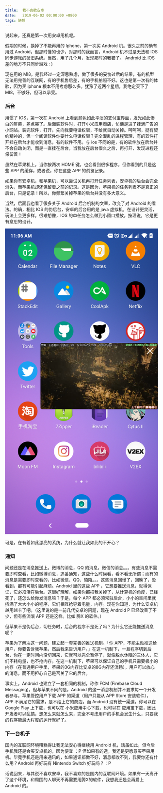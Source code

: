 ```yaml
---
title:  我不喜歡安卓
date:   2019-06-02 00:00:00 +0800
tags: 随想
---
```


说起来，还真是第一次用安卓用机呢。

假期的时候，换掉了不能再用的 Iphone，第一次买 Android 机。很久之前的确有用过 Android，但那时懂的也少，对那时的我而言，Android 机不过是无法和 IOS 同步游戏的破旧系统。当然，用了几个月，发现那时的我错了。 Android 比 IOS 差的地方不只同步游戏 : )

现在用的 MI8，是我经过一定深思熟虑，做了很多的妥协过后的结果，有的机型无法用完善的互联网，有的手机售后差，有的手机拍照不好。这也是第一次有的体验，因为买 iphone 根本不用考虑那么多。犹豫了近两个星期，我绝定买下了 MI8，不够好，但可以承受。

### 后台
用惯了 IOS，第一次在 Android 上看到颜色如此平淡的支付宝界面，发光如此惨白的屏幕，差点哭了。后面装软件时，打开小米应用商店，仿佛是进了挂满广告的小网站。装完软件，打开，先向我要电话权限，不给就自动关掉。呵呵呵，挺有契约精神的，但一个阅读软件你要什么电话权限？完全混乱的进程管理，有的软件打开挂在后台才能收到消息，有的软件不用。与 ios 不同的是，有的软件放在后台并不会自动关闭，而是一直挂在后台，当我放在后台很久之后，再打开，发现进程还保留着！

虽然在苹果机上，当你按两次 HOME 键，也会看到很多程序，但你看到的只是这些 APP 的缓存，或者说，你在这些 APP 的浏览记录。

如果你有安卓机，和苹果机，可以尝试关机再打开任务列表，安卓机的后台会完全消失，而苹果机却还保留着之前的记录。这是因为，苹果机的任务列表不是真正的后台，只是记录！所以，你频繁关掉苹果的后台并没有多大意义。

当然，后面我也看了很多关于 Android 后台机制的文章，改变了对 Android 的看法。的确，相比 IOS 的伪后台，安卓的后台用的是 java 虚拟机，在设计更灵活，玩法上会更多样。很难想像，IOS 的单任务怎么做到小窗口播放。按理说，它是更有意思的设计。

![我的手機界面](/assets/2019-06-02-wo-bu-xi-huan-an-zhuo/1559449236027.png)

可是，在有着如此漂亮的系统，为什么就让我如此的不开心？

### 通知
问题还是在消息推送上。微博的消息，QQ 的消息，微信的消息。。。有些消息不需要即时查看，比如微博消息，追番通知，这些什么时候看，看不看无所谓；而有的消息是需要即时查看的，比如微信、QQ、陌陌。。。这些消息回慢了，回晚了，没看到，都有可能引起麻烦。Android 里的这些 APP ，它想要推送消息，就得保证，它必须活在后台。这很好理解，如果你都把我关掉了，从计算机的角度，已经死了，还怎么给你发消息嘛？于是，每个 APP 都必须常驻后台，小小的空间里就挤满了大大小小的程序，它们相互抢夺着电量，内存。现在你知道，为什么安卓机越用越卡了吧。（这里说的是一前几代安卓的问题，现在 Android P 已经改善了不少，但有些流氓 APP 还是这样。比如 腾X 的软件。）

但苹果不是伪后台，切任务时，后台的程序不是死了吗？为什么它还能推送消息呢？

苹果为了解决这一问题，建立起一套完善的推送机制。「你 APP，不能主动推送给用户，你要告诉我苹果，然后我来告诉用户。」在这一机制下，一旦程序切到后台，你在一定时间内没切回来，它就可以完全暂停了，就像脱水休眠的三体人，它们不耗电量，也不抢内存。在这一机制下，苹果可以保证自己的手机只需要极小的内存（在普通用户手里，苹果的3G内存比安卓的8G内存还流畅），用户可以放心的消息，而不用担心自己是否关了它的后台。

事实上，Android 也建立了一套相同的机制，称作 FCM (Firebase Cloud Messaging)。但与苹果不同的是，Android 的这一消息机制并不要求每一个开发者参与。苹果管控用户下载 APP 的渠道（用户只能从 APP Store 安装软件），APP 不满足它的需求，是不给上它的商店。而 Android 没有统一渠道，你可以在 Google Play 上下载，也可以在 小米应用中心下载，也可以在 应用宝下载，因此开发者可以乱搞，想怎么来就怎么来，完全不考虑用户的手机会发生什么，只要我的程序能最大程度的运行就好了。

### 下一台机子
国内的互联网环境糟糕得让我无法安心得继续用 Android 机，话虽如此，但今后手机我还是会买安卓机的，因为便宜 ：P 但如果有的选，我还是更愿意买苹果用机。毕竟手机还是用来通讯的，如果通讯都做不好，消息都收不到，我要你还有什么用？Android 再好玩有 Nintendo Switch 好玩吗？：P

话说回来，与其说不喜欢安卓，我不喜欢的是国内的互联网环境。如果有一天离开了这个环境，和周围的人聊天不再需要用腾X的软件，我想我还是会再爱上Android 的。